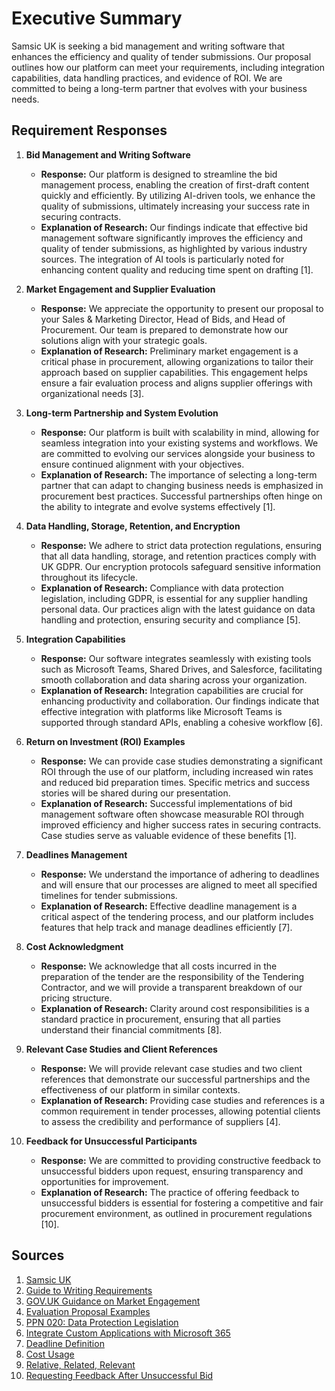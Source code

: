 # Executive Summary
Samsic UK is seeking a bid management and writing software that enhances the efficiency and quality of tender submissions. Our proposal outlines how our platform can meet your requirements, including integration capabilities, data handling practices, and evidence of ROI. We are committed to being a long-term partner that evolves with your business needs.

## Requirement Responses

1. **Bid Management and Writing Software**
   - **Response:** Our platform is designed to streamline the bid management process, enabling the creation of first-draft content quickly and efficiently. By utilizing AI-driven tools, we enhance the quality of submissions, ultimately increasing your success rate in securing contracts.
   - **Explanation of Research:** Our findings indicate that effective bid management software significantly improves the efficiency and quality of tender submissions, as highlighted by various industry sources. The integration of AI tools is particularly noted for enhancing content quality and reducing time spent on drafting [1].

2. **Market Engagement and Supplier Evaluation**
   - **Response:** We appreciate the opportunity to present our proposal to your Sales & Marketing Director, Head of Bids, and Head of Procurement. Our team is prepared to demonstrate how our solutions align with your strategic goals.
   - **Explanation of Research:** Preliminary market engagement is a critical phase in procurement, allowing organizations to tailor their approach based on supplier capabilities. This engagement helps ensure a fair evaluation process and aligns supplier offerings with organizational needs [3].

3. **Long-term Partnership and System Evolution**
   - **Response:** Our platform is built with scalability in mind, allowing for seamless integration into your existing systems and workflows. We are committed to evolving our services alongside your business to ensure continued alignment with your objectives.
   - **Explanation of Research:** The importance of selecting a long-term partner that can adapt to changing business needs is emphasized in procurement best practices. Successful partnerships often hinge on the ability to integrate and evolve systems effectively [1].

4. **Data Handling, Storage, Retention, and Encryption**
   - **Response:** We adhere to strict data protection regulations, ensuring that all data handling, storage, and retention practices comply with UK GDPR. Our encryption protocols safeguard sensitive information throughout its lifecycle.
   - **Explanation of Research:** Compliance with data protection legislation, including GDPR, is essential for any supplier handling personal data. Our practices align with the latest guidance on data handling and protection, ensuring security and compliance [5].

5. **Integration Capabilities**
   - **Response:** Our software integrates seamlessly with existing tools such as Microsoft Teams, Shared Drives, and Salesforce, facilitating smooth collaboration and data sharing across your organization.
   - **Explanation of Research:** Integration capabilities are crucial for enhancing productivity and collaboration. Our findings indicate that effective integration with platforms like Microsoft Teams is supported through standard APIs, enabling a cohesive workflow [6].

6. **Return on Investment (ROI) Examples**
   - **Response:** We can provide case studies demonstrating a significant ROI through the use of our platform, including increased win rates and reduced bid preparation times. Specific metrics and success stories will be shared during our presentation.
   - **Explanation of Research:** Successful implementations of bid management software often showcase measurable ROI through improved efficiency and higher success rates in securing contracts. Case studies serve as valuable evidence of these benefits [1].

7. **Deadlines Management**
   - **Response:** We understand the importance of adhering to deadlines and will ensure that our processes are aligned to meet all specified timelines for tender submissions.
   - **Explanation of Research:** Effective deadline management is a critical aspect of the tendering process, and our platform includes features that help track and manage deadlines efficiently [7].

8. **Cost Acknowledgment**
   - **Response:** We acknowledge that all costs incurred in the preparation of the tender are the responsibility of the Tendering Contractor, and we will provide a transparent breakdown of our pricing structure.
   - **Explanation of Research:** Clarity around cost responsibilities is a standard practice in procurement, ensuring that all parties understand their financial commitments [8].

9. **Relevant Case Studies and Client References**
   - **Response:** We will provide relevant case studies and two client references that demonstrate our successful partnerships and the effectiveness of our platform in similar contexts.
   - **Explanation of Research:** Providing case studies and references is a common requirement in tender processes, allowing potential clients to assess the credibility and performance of suppliers [4].

10. **Feedback for Unsuccessful Participants**
    - **Response:** We are committed to providing constructive feedback to unsuccessful bidders upon request, ensuring transparency and opportunities for improvement.
    - **Explanation of Research:** The practice of offering feedback to unsuccessful bidders is essential for fostering a competitive and fair procurement environment, as outlined in procurement regulations [10].

## Sources
1. [Samsic UK](https://www.samsic.uk/)
2. [Guide to Writing Requirements](https://www.incose.org/docs/default-source/working-groups/requirements-wg/gtwr/incose_rwg_gtwr_v4_040423_final_drafts.pdf?sfvrsn=5c877fc7_2)
3. [GOV.UK Guidance on Market Engagement](https://www.gov.uk/government/publications/procurement-act-2023-guidance-documents-define-phase/guidance-preliminary-market-engagement-html)
4. [Evaluation Proposal Examples](https://www.slideteam.net/blog/top-10-evaluation-proposal-examples-with-templates-and-samples)
5. [PPN 020: Data Protection Legislation](https://www.gov.uk/government/publications/ppn-020-guidance-on-data-protection-legislation/ppn-020-guidance-on-data-protection-legislation-html)
6. [Integrate Custom Applications with Microsoft 365](https://learn.microsoft.com/en-us/microsoftteams/collaboration-integration)
7. [Deadline Definition](https://dictionary.cambridge.org/dictionary/english/deadline)
8. [Cost Usage](https://zhidao.baidu.com/question/2010033601025425828.html)
9. [Relative, Related, Relevant](https://zhidao.baidu.com/question/39426451.html)
10. [Requesting Feedback After Unsuccessful Bid](https://www.rfpverse.com/faqs/can-we-request-feedback-if-our-bid-is-unsuccessful)